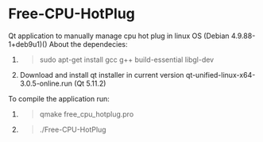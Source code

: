 # Free-CPU-HotPlug

Qt application to manually manage cpu hot plug in linux OS (Debian 4.9.88-1+deb9u1)()
About the dependecies:

1) >sudo apt-get install gcc g++ build-essential libgl-dev
2) Download and install qt installer in current version qt-unified-linux-x64-3.0.5-online.run (Qt 5.11.2)

To compile the application run:

1) >qmake free_cpu_hotplug.pro

2) >./Free-CPU-HotPlug







